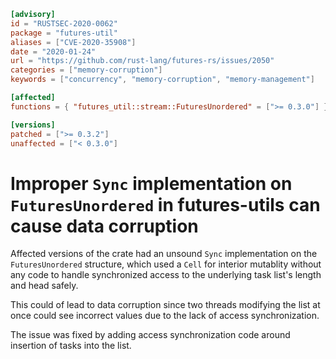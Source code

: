 ```toml
[advisory]
id = "RUSTSEC-2020-0062"
package = "futures-util"
aliases = ["CVE-2020-35908"]
date = "2020-01-24"
url = "https://github.com/rust-lang/futures-rs/issues/2050"
categories = ["memory-corruption"]
keywords = ["concurrency", "memory-corruption", "memory-management"]

[affected]
functions = { "futures_util::stream::FuturesUnordered" = [">= 0.3.0"] }

[versions]
patched = [">= 0.3.2"]
unaffected = ["< 0.3.0"]
```

# Improper `Sync` implementation on `FuturesUnordered` in futures-utils can cause data corruption
Affected versions of the crate had an unsound `Sync` implementation on the `FuturesUnordered` structure, which used a `Cell` for
interior mutablity without any code to handle synchronized access to the underlying task list's length and head safely.

This could of lead to data corruption since two threads modifying the list at once could see incorrect values due to the lack
of access synchronization.

The issue was fixed by adding access synchronization code around insertion of tasks into the list.
